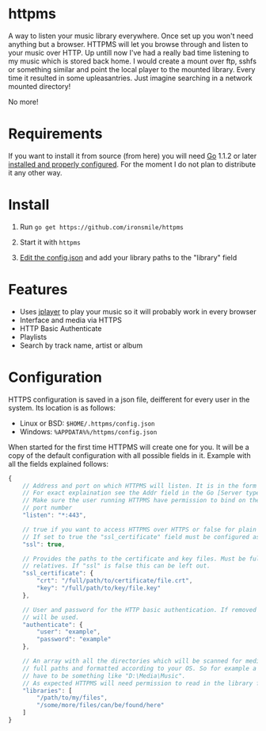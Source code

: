 httpms
======

A way to listen your music library everywhere. Once set up you won't need anything but a browser.
HTTPMS will let you browse through and listen to your music over HTTP.
Up untill now I've had a really bad time listening to my music which is stored back home.
I would create a mount over ftp, sshfs or something similar and point the local player to
the mounted library. Every time it resulted in some upleasantries. Just imagine searching
in a network mounted directory!

No more!

Requirements
======
If you want to install it from source (from here) you will need [Go](http://golang.org/) 1.1.2 or later [installed and properly configured](http://golang.org/doc/install). For the moment I do not plan to distribute it any other way.


Install
======

1. Run ```go get https://github.com/ironsmile/httpms```

2. Start it with ```httpms```

3. [Edit the config.json](#configuration) and add your library paths to the "library" field

Features
======

* Uses [jplayer](https://github.com/happyworm/jPlayer) to play your music so it will probably work in every browser
* Interface and media via HTTPS
* HTTP Basic Authenticate
* Playlists
* Search by track name, artist or album

Configuration
======

HTTPS configuration is saved in a json file, deifferent for every user in the system. Its
location is as follows:

* Linux or BSD: ```$HOME/.httpms/config.json```
* Windows: ```%APPDATA%%/httpms/config.json```

When started for the first time HTTPMS will create one for you. It will be a copy of the
default configuration with all possible fields in it. Example with all the fields explained follows:

```javascript
{
    // Address and port on which HTTPMS will listen. It is in the form hostname[:port]
    // For exact explaination see the Addr field in the Go [Server type](http://golang.org/pkg/net/http/#Server)
    // Make sure the user running HTTPMS have permission to bind on the specified
    // port number
    "listen": "*:443",

    // true if you want to access HTTPMS over HTTPS or false for plain HTTP.
    // If set to true the "ssl_certificate" field must be configured as well.
    "ssl": true,

    // Provides the paths to the certificate and key files. Must be full paths, not
    // relatives. If "ssl" is false this can be left out.
    "ssl_certificate": {
        "crt": "/full/path/to/certificate/file.crt",
        "key": "/full/path/to/key/file.key"
    },

    // User and password for the HTTP basic authentication. If removed no authentication
    // will be used.
    "authenticate": {
        "user": "example",
        "password": "example"
    },

    // An array with all the directories which will be scanned for media. They must be
    // full paths and formatted according to your OS. So for example a Windows path
    // have to be something like "D:\Media\Music".
    // As expected HTTPMS will need permission to read in the library folders.
    "libraries": [
        "/path/to/my/files",
        "/some/more/files/can/be/found/here"
    ]
}
```